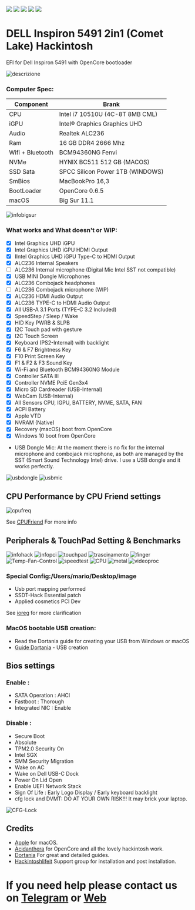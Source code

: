 [![](https://img.shields.io/badge/Gitter%20HL%20Community-Chat-informational?style=flat&logo=gitter&logoColor=white&color=ed1965)](https://gitter.im/Hackintosh-Life-IT/community)
[![](https://img.shields.io/badge/EFI-Release-informational?style=flat&logo=apple&logoColor=white&color=9debeb)](https://github.com/Speeedo83/Dell-Inspiron-5491-2in1-Hakintosh/releases)
[![](https://img.shields.io/badge/Telegram-HackintoshLifeIT-informational?style=flat&logo=telegram&logoColor=white&color=5fb659)](https://t.me/HackintoshLife_it)
[![](https://img.shields.io/badge/Facebook-HackintoshLifeIT-informational?style=flat&logo=facebook&logoColor=white&color=3a4dc9)](https://www.facebook.com/hackintoshlife/)
[![](https://img.shields.io/badge/Instagram-HackintoshLifeIT-informational?style=flat&logo=instagram&logoColor=white&color=8a178a)](https://www.instagram.com/hackintoshlife.it_official/)

# DELL Inspiron 5491 2in1 (Comet Lake) Hackintosh

EFI for Dell Inspiron 5491 with OpenCore bootloader

![descrizione](./Screenshot/pc.jpg)


### Computer Spec:

| Component        | Brank                              |
| ---------------- | ---------------------------------- |
| CPU              | Intel i7 10510U (4C-8T 8MB CML)    |
| iGPU             | Intel® Graphics Graphics UHD       |
| Audio            | Realtek ALC236                     |
| Ram              | 16 GB DDR4 2666 Mhz                |
| Wifi + Bluetooth | BCM94360NG Fenvi                   |
| NVMe             | HYNIX BC511 512 GB (MACOS)         |
| SSD Sata         | SPCC Silicon Power 1TB (WINDOWS)   |
| SmBios           | MacBookPro 16,3                    |
| BootLoader       | OpenCore 0.6.5                     |
| macOS            | Big Sur 11.1                       |



![infobigsur](./Screenshot/infomac.png)

### What works and What doesn't or WIP:

- [x] Intel Graphics UHD iGPU 
- [x] Intel Graphics UHD iGPU HDMI Output
- [x] IIntel Graphics UHD iGPU Type-C to HDMI Output
- [x] ALC236 Internal Speakers
- [ ] ALC236 Internal microphone (Digital Mic Intel SST not compatible)
- [x] USB MINI Dongle Microphones
- [x] ALC236 Combojack headphones
- [ ] ALC236 Combojack microphone (WIP)
- [x] ALC236 HDMI Audio Output
- [x] ALC236 TYPE-C to HDMI Audio Output
- [x] All USB-A 3.1 Ports (TYPE-C 3.2 Included)
- [x] SpeedStep / Sleep / Wake
- [x] HID Key PWRB & SLPB 
- [x] I2C Touch pad with gesture
- [x] I2C Touch Screen
- [x] Keyboard (PS2-Internal) with backlight
- [x] F6 & F7 Brightness Key
- [x] F10 Print Screen Key
- [x] F1 & F2 & F3 Sound Key
- [x] Wi-Fi and Bluetooth BCM94360NG Module
- [x] Controller SATA III
- [x] Controller NVME PciE Gen3x4 
- [x] Micro SD Cardreader (USB-Internal)
- [x] WebCam (USB-Internal)
- [x] All Sensors CPU, IGPU, BATTERY, NVME, SATA, FAN
- [x] ACPI Battery
- [x] Apple VTD
- [x] NVRAM (Native)
- [x] Recovery (macOS) boot from OpenCore
- [x] Windows 10 boot from OpenCore

* USB Dongle Mic:
At the moment there is no fix for the internal microphone and combojack microphone, as both are managed by the SST (Smart Sound Technology Intel) drive.
I use a USB dongle and it works perfectly.


![usbdongle](./Screenshot/usbdongle.png)       ![usbmic](./Screenshot/usbmic.png)

## CPU Performance by CPU Friend settings

![cpufreq](./Screenshot/cpufreq.png)

See [CPUFriend](https://github.com/acidanthera/CPUFriend) For more info 


## Peripherals & TouchPad Setting & Benchmarks

![infohack](./Screenshot/periferiche.png)
![infopci](./Screenshot/pci-dev.png)
![touchpad](./Screenshot/touchpad.png)
![trascinamento](./Screenshot/trascinamento.png)
![finger](./Screenshot/finger.png)
![Temp-Fan-Control](./Screenshot/Temp-Fan-Control.png)
![speedtest](./Screenshot/speedtest.png)
![CPU](./Screenshot/CPU.png)
![metal](./Screenshot/metal.png)
![videoproc](./Screenshot/videoproc.png)


### Special Config:/Users/mario/Desktop/image

- Usb port mapping performed
- SSDT-Hack Essential patch
- Applied cosmetics PCI Dev

See [ioreg](https://github.com/Speeedo83/Dell-Inspiron-5491-2in1-Hakintosh/raw/main/ioregMacBookPro.zip) for more clarification


### MacOS bootable USB creation:
- Read the Dortania guide for creating your USB from Windows or macOS
- [Guide Dortania](https://dortania.github.io/OpenCore-Install-Guide/installer-guide/) - USB creation


## Bios settings
### Enable :
* SATA Operation : AHCI
* Fastboot : Thorough
* Integrated NIC : Enable


### Disable : 
* Secure Boot
* Absolute
* TPM2.0 Security On
* Intel SGX
* SMM Security Migration
* Wake on AC
* Wake on Dell USB-C Dock
* Power On Lid Open
* Enable UEFI Network Stack
* Sign Of Life : Early Logo Display / Early keyboard backlight
* cfg lock and DVMT: DO AT YOUR OWN RISK!!! It may brick your laptop.

![CFG-Lock](./Screenshot/CFG-Lock.png) 
 

## Credits

- [Apple](https://apple.com) for macOS.
- [Acidanthera](https://github.com/acidanthera) for OpenCore and all the lovely hackintosh work.
- [Dortania](https://dortania.github.io/OpenCore-Install-Guide/config-laptop.plist/icelake.html) For great and detailed guides.
- [Hackintoshlifeit](https://github.com/Hackintoshlifeit) Support group for installation and post installation.

# If you need help please contact us on [Telegram](https://t.me/HackintoshLife_it) or [Web](https://www.hackintoshlife.it/)
